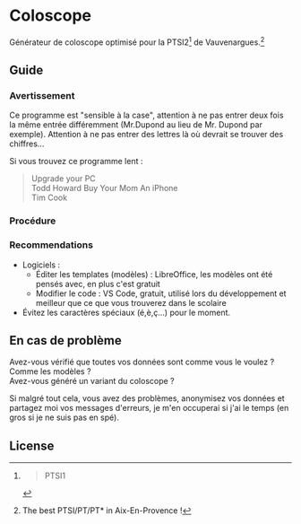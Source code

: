 # Coloscope

Générateur de coloscope optimisé pour la PTSI2[^1] de Vauvenargues.[^2]

## Guide

### Avertissement

Ce programme est "sensible à la case", attention à ne pas entrer deux fois la même entrée différemment (Mr.Dupond au lieu de Mr. Dupond par exemple). Attention à ne pas entrer des lettres là où devrait se trouver des chiffres...

Si vous trouvez ce programme lent :
>Upgrade your PC  
>Todd Howard
>Buy Your Mom An iPhone  
>Tim Cook  

### Procédure

### Recommendations

* Logiciels :
  * Éditer les templates (modèles) : LibreOffice, les modèles ont été pensés avec, en plus c'est gratuit
  * Modifier le code : VS Code, gratuit, utilisé lors du développement et meilleur que ce que vous trouverez dans le scolaire
* Évitez les caractères spéciaux (é,è,ç...) pour le moment.

## En cas de problème

Avez-vous vérifié que toutes vos données sont comme vous le voulez ? Comme les modèles ?  
Avez-vous généré un variant du coloscope ?  

Si malgré tout cela, vous avez des problèmes, anonymisez vos données et partagez moi vos messages d'erreurs, je m'en occuperai si j'ai le temps (en gros si je ne suis pas en spé).

## License

[^1]: > PTSI1

[^2]: The best PTSI/PT/PT* in Aix-En-Provence !
